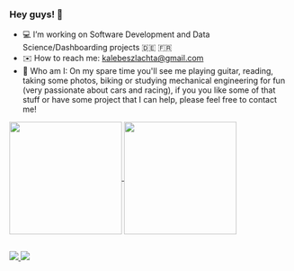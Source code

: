 ### Hey guys! 🖖
- 💻 I’m working on Software Development and Data Science/Dashboarding projects 🇩🇪 🇫🇷
- ✉️  How to reach me: kalebeszlachta@gmail.com 
- 🎸 Who am I: On my spare time you'll see me playing guitar, reading, taking some photos, biking or studying mechanical engineering for fun (very passionate about cars and racing), if you you like some of that stuff or have some project that I can help, please feel free to contact me! 

 <div>
  <a href="https://github.com/kalebers">
   <img height=200 align="center" src="https://github-readme-stats-sigma-five.vercel.app/api?username=kalebers&show_icons=true&theme=tokyonight&include_all_commits=true&count_private=true" />
 <a href="https://github.com/kalebers">
    <img height=200 align="center" src="https://github-readme-stats.vercel.app/api/top-langs?username=kalebers&layout=compact&theme=tokyonight&langs_count=15&card_width=250" />
 </a>
</div>

  ##
 
<div> 
  <a href="https://www.linkedin.com/in/kalebe-rodrigues-szlachta-918357205" target="_blank"><img src="https://img.shields.io/badge/LinkedIn-0077B5?style=for-the-badge&logo=linkedin&logoColor=white" target="_blank">
 	<a href="https://www.twitch.tv/kalebers" target="_blank"><img src="https://img.shields.io/badge/Twitch-9146FF?style=for-the-badge&logo=twitch&logoColor=white" target="_blank"></a>
</div>


